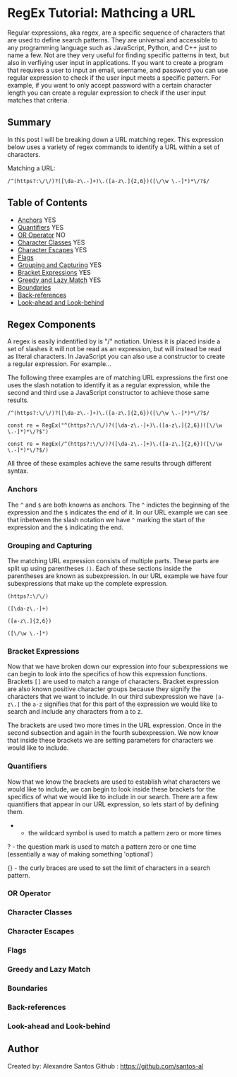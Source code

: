 # RegEx Tutorial: Mathcing a URL

Regular expressions, aka regex, are a specific sequence of characters that are used to define search patterns. They are universal and accessible to any programming language such as JavaScript, Python, and C++ just to name a few. Not are they very useful for finding specific patterns in text, but also in verfiying user input in applications. If you want to create a program that requires a user to input an email, username, and password you can use regular expression to check if the user input meets a specific pattern. For example, if you want to only accept password with a certain character length you can create a regular expression to check if the user input matches that criteria. 


## Summary

In this post I will be breaking down a URL matching regex. This expression below uses a variety of regex commands to identify a URL within a set of characters.

 Matching a URL:
``` 
/^(https?:\/\/)?([\da-z\.-]+)\.([a-z\.]{2,6})([\/\w \.-]*)*\/?$/
```


## Table of Contents

- [Anchors](#anchors) YES
- [Quantifiers](#quantifiers) YES
- [OR Operator](#or-operator) NO
- [Character Classes](#character-classes) YES
- [Character Escapes](#character-escapes) YES
- [Flags](#flags)
- [Grouping and Capturing](#grouping-and-capturing) YES
- [Bracket Expressions](#bracket-expressions) YES
- [Greedy and Lazy Match](#greedy-and-lazy-match) YES
- [Boundaries](#boundaries)
- [Back-references](#back-references)
- [Look-ahead and Look-behind](#look-ahead-and-look-behind)

## Regex Components
A regex is easily indentified by is "/" notiation. Unless it is placed inside a set of slashes it will not be read as an expression, but will instead be read as literal characters. In JavaScript you can also use a constructor to create a regular expression. For example...

The following three examples are of matching URL expressions the first one uses the slash notation to identify it as a regular expression, while the second and third use a JavaScript constructor to achieve those same results.

```
/^(https?:\/\/)?([\da-z\.-]+)\.([a-z\.]{2,6})([\/\w \.-]*)*\/?$/
```

```
const re = RegEx("^(https?:\/\/)?([\da-z\.-]+)\.([a-z\.]{2,6})([\/\w \.-]*)*\/?$")
```

```
const re = RegEx(/^(https?:\/\/)?([\da-z\.-]+)\.([a-z\.]{2,6})([\/\w \.-]*)*\/?$/)
```

All three of these examples achieve the same results through different syntax.

### Anchors
The `^` and `$` are both knowns as anchors. The `^` indictes the beginning of the expression and the `$` indicates the end of it. In our URL example we can see that inbetween the slash notation we have `^` marking the start of the expression and the `$` indicating the end.

### Grouping and Capturing
The matching URL expression consists of multiple parts. These parts are split up using parentheses `()`. Each of these sections inside the parentheses are known as subexpression. In our URL example we have four subexpressions that make up the complete expression.

```
(https?:\/\/)
```
```
([\da-z\.-]+)
```
```
([a-z\.]{2,6})
```
```
([\/\w \.-]*)
```

### Bracket Expressions
Now that we have broken down our expression into four subexpressions we can begin to look into the specifics of how this expression functions. Brackets `[]` are used to match a range of characters. Bracket expression are also known positive character groups because they signify the characters that we want to include. In our third subexpression we have `[a-z\.]` the `a-z` signifies that for this part of the expression we would like to search and include any characters from a to z. 

The brackets are used two more times in the URL expression. Once in the second subsection and again in the fourth subexpression. We now know that inside these brackets we are setting parameters for characters we would like to include.

### Quantifiers
Now that we know the brackets are used to establish what characters we would like to include, we can begin to look inside these brackets for the specifics of what we would like to include in our search. There are a few quantifiers that appear in our URL expression, so lets start of by defining them.

* - the wildcard symbol is used to match a pattern zero or more times

? - the question mark is used to match a pattern zero or one time (essentially a way of making something 'optional')

{} - the curly braces are used to set the limit of characters in a search pattern.


### OR Operator

### Character Classes

### Character Escapes

### Flags

### Greedy and Lazy Match

### Boundaries

### Back-references

### Look-ahead and Look-behind

## Author

Created by: Alexandre Santos
Github : https://github.com/santos-al
